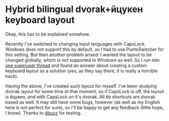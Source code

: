 Hybrid bilingual dvorak+йцукен keyboard layout
=============

Okay, this has to be explained somehow.

Recently I've switched to changing input languages with CapsLock. Windows does not support this by default, so I had to use PuntoSwitcher for this setting. But then another problem arised: I wanted the layout to be changed globally, which is not supported in Windows as well. So I run into [one superuser thread](http://superuser.com/questions/13324/switching-keyboard-layout-in-windows-globally) and found an answer about creating a custom keyboard layout as a solution (yes, as they say there, it is really a horrible hack).

Having the above, I've created such layout for myself. I've been studying dvorak layout for some time at that moment, so if CapsLock is off, the layout is йцукен, and with CapsLock on it's dvorak. All kb shortcuts are dvorak based as well. It may still have some bugs, however (as well as my English here is not perfect for sure), so I'll be happy to get any feedback (little hope, I know). Thanks to [dbuzz](https://github.com/dbuzz) for testing.